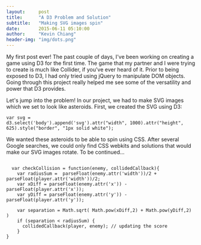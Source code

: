 ```yaml
---
layout:     post
title:      "A D3 Problem and Solution"
subtitle:   "Making SVG images spin"
date:       2015-06-11 05:10:00
author:     "Kevin Chiang"
header-img: "img/dots.png"
---
```


<p>My first post ever! The past couple of days, I've been working on creating a game using D3 for the first time. The game that my partner and I were trying to create is much like Collider, if you've ever heard of it. Prior to being exposed to D3, I had only tried using jQuery to manipulate DOM objects. Going through this project really helped me see some of the versatility and power that D3 provides. </p>

<p>Let's jump into the problem! In our project, we had to make SVG images which we set to look like asteroids. First, we created the SVG using D3: </p>

<code class= "highlight">var svg = d3.select('body').append('svg')</a>.attr("width", 1000).attr("height", 625).style("border", "1px solid white");</code>

<p>We wanted these asteroids to be able to spin using CSS. After several Google searches, we could only find CSS webkits and solutions that would make our SVG images rotate. To be continued...</p>

<pre><code>
  var checkCollision = function(enemy, collidedCallback){
    var radiusSum =  parseFloat(enemy.attr('width'))/2 + parseFloat(player.attr('width'))/2;
    var xDiff = parseFloat(enemy.attr('x')) - parseFloat(player.attr('x'));
    var yDiff = parseFloat(enemy.attr('y')) - parseFloat(player.attr('y'));

    var separation = Math.sqrt( Math.pow(xDiff,2) + Math.pow(yDiff,2) )
    if (separation < radiusSum) {
      collidedCallback(player, enemy); // updating the score
    }
}
  
</code></pre>